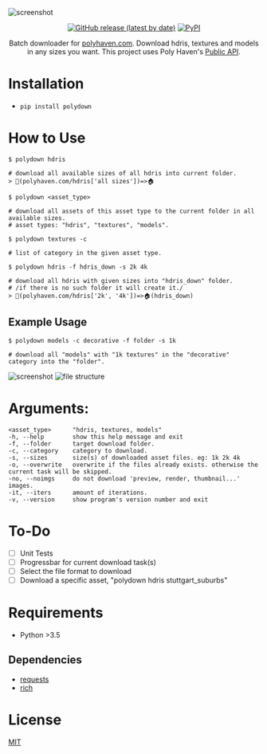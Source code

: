 ![screenshot](https://user-images.githubusercontent.com/16024979/134770914-bbc829ac-f1aa-43eb-adf4-9d189379d307.gif)
<div align="center">
<a href="https://github.com/agmmnn/polydown">
<img alt="GitHub release (latest by date)" src="https://img.shields.io/github/v/release/agmmnn/polydown"></a>
<a href="https://pypi.org/project/polydown/">
<img alt="PyPI" src="https://img.shields.io/pypi/v/polydown"></a>

Batch downloader for [polyhaven.com](https://polyhaven.com/). Download hdris, textures and models in any sizes you want. This project uses Poly Haven's [Public API](https://github.com/Poly-Haven/Public-API).
</div>

# Installation

- `pip install polydown`

# How to Use
```
$ polydown hdris

# download all available sizes of all hdris into current folder.
> 🔗(polyhaven.com/hdris['all sizes'])=>🏠
```
```
$ polydown <asset_type>

# download all assets of this asset type to the current folder in all available sizes.
# asset types: "hdris", "textures", "models".
```
```
$ polydown textures -c

# list of category in the given asset type.
```
```
$ polydown hdris -f hdris_down -s 2k 4k

# download all hdris with given sizes into "hdris_down" folder.
# /if there is no such folder it will create it./
> 🔗(polyhaven.com/hdris['2k', '4k'])=>🏠(hdris_down)
```
## Example Usage

```
$ polydown models -c decorative -f folder -s 1k

# download all "models" with "1k textures" in the "decorative" category into the "folder".
```
![screenshot](https://user-images.githubusercontent.com/16024979/134737875-9e9a5daf-d6ed-414b-937f-54e67feb0025.png)
![file structure](https://user-images.githubusercontent.com/16024979/134737874-cc04a42e-5855-4acb-9394-dac08352efee.png)

# Arguments:

```
<asset_type>      "hdris, textures, models"
-h, --help        show this help message and exit
-f, --folder      target download folder.
-c, --category    category to download.
-s, --sizes       size(s) of downloaded asset files. eg: 1k 2k 4k
-o, --overwrite   overwrite if the files already exists. otherwise the current task will be skipped.
-no, --noimgs     do not download 'preview, render, thumbnail...' images.
-it, --iters      amount of iterations.
-v, --version     show program's version number and exit
```

# To-Do
-   [ ] Unit Tests
-   [ ] Progressbar for current download task(s)
-   [ ] Select the file format to download
-   [ ] Download a specific asset, "polydown hdris stuttgart_suburbs"

# Requirements
- Python >3.5

## Dependencies
- [requests](https://pypi.org/project/requests/)
- [rich](https://github.com/willmcgugan/rich)

# License
[MIT](https://github.com/agmmnn/polydown/blob/master/LICENSE)